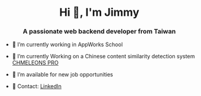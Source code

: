 <h1 align="center">Hi 👋, I'm Jimmy</h1>
<h3 align="center">A passionate web backend developer from Taiwan</h3>


- 🔭 I’m currently working in AppWorks School

- 🌱 I’m currently Working on a Chinese content similarity detection system [CHMELEONS PRO](https://chameleons.pro/)

- 🤝 I’m available for new job opportunities

- 🌱 Contact: [LinkedIn](https://www.linkedin.com/in/jimmychc/)




